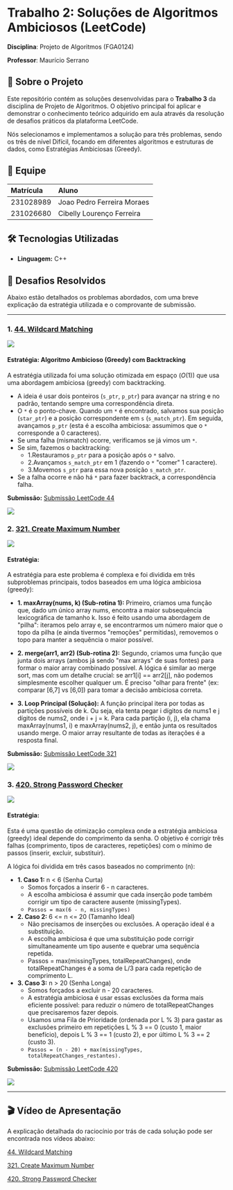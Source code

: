 # Trabalho 2: Soluções de Algoritmos Ambiciosos (LeetCode)

**Disciplina**: Projeto de Algoritmos (FGA0124) 

**Professor**: Maurício Serrano

## 📖 Sobre o Projeto

Este repositório contém as soluções desenvolvidas para o **Trabalho 3** da disciplina de Projeto de Algoritmos. O objetivo principal foi aplicar e demonstrar o conhecimento teórico adquirido em aula através da resolução de desafios práticos da plataforma LeetCode.

Nós selecionamos e implementamos a solução para três problemas, sendo os três de nível Difícil, focando em diferentes algoritmos e estruturas de dados, como Estratégias Ambiciosas (Greedy).

## 👥 Equipe

| Matrícula  | Aluno                               |
| :--------- | :---------------------------------- |
| 231028989  | Joao Pedro Ferreira Moraes          |
| 231026680  | Cibelly Lourenço Ferreira           |


## 🛠️ Tecnologias Utilizadas

- **Linguagem:** C++

## 🚀 Desafios Resolvidos

Abaixo estão detalhados os problemas abordados, com uma breve explicação da estratégia utilizada e o comprovante de submissão.

---
### 1. [44. Wildcard Matching](https://leetcode.com/problems/wildcard-matching/description/)
![](Assets/44.png)


#### **Estratégia: Algoritmo Ambicioso (Greedy) com Backtracking** 
A estratégia utilizada foi uma solução otimizada em espaço ($O(1)$) que usa uma abordagem ambiciosa (greedy) com backtracking.

- A ideia é usar dois ponteiros (`s_ptr`, `p_ptr`) para avançar na string e no padrão, tentando sempre uma correspondência direta.
- O `*` é o ponto-chave. Quando um `*` é encontrado, salvamos sua posição (`star_ptr`) e a posição correspondente em `s` (`s_match_ptr`). Em seguida, avançamos `p_ptr` (esta é a escolha ambiciosa: assumimos que o `*` corresponde a 0 caracteres).
- Se uma falha (mismatch) ocorre, verificamos se já vimos um `*`.
- Se sim, fazemos o backtracking:
    - 1.Restauramos `p_ptr` para a posição após o `*` salvo.
    - 2.Avançamos `s_match_ptr` em 1 (fazendo o `*` "comer" 1 caractere).
    - 3.Movemos `s_ptr` para essa nova posição `s_match_ptr`.
- Se a falha ocorre e não há `*` para fazer backtrack, a correspondência falha.

**Submissão:**
[Submissão LeetCode 44](https://leetcode.com/problems/wildcard-matching/submissions/1807087294)

![](Assets/44Submit.png)

### 2. [321. Create Maximum Number](https://leetcode.com/problems/create-maximum-number/description/)
![](Assets/321.png)


#### **Estratégia:** 
A estratégia para este problema é complexa e foi dividida em três subproblemas principais, todos baseados em uma lógica ambiciosa (greedy):

- **1. maxArray(nums, k) (Sub-rotina 1):** Primeiro, criamos uma função que, dado um único array nums, encontra a maior subsequência lexicográfica de tamanho k. Isso é feito usando uma abordagem de "pilha": iteramos pelo array e, se encontrarmos um número maior que o topo da pilha (e ainda tivermos "remoções" permitidas), removemos o topo para manter a sequência o maior possível.

- **2. merge(arr1, arr2) (Sub-rotina 2):** Segundo, criamos uma função que junta dois arrays (ambos já sendo "max arrays" de suas fontes) para formar o maior array combinado possível. A lógica é similar ao merge sort, mas com um detalhe crucial: se arr1[i] == arr2[j], não podemos simplesmente escolher qualquer um. É preciso "olhar para frente" (ex: comparar [6,7] vs [6,0]) para tomar a decisão ambiciosa correta.

- **3. Loop Principal (Solução):** A função principal itera por todas as partições possíveis de k. Ou seja, ela tenta pegar i dígitos de nums1 e j dígitos de nums2, onde i + j = k. Para cada partição (i, j), ela chama maxArray(nums1, i) e maxArray(nums2, j), e então junta os resultados usando merge. O maior array resultante de todas as iterações é a resposta final.

**Submissão:**
[Submissão LeetCode 321](https://leetcode.com/problems/create-maximum-number/submissions/1807090880)

![](Assets/321Submit.png)


### 3. [420. Strong Password Checker](https://leetcode.com/problems/strong-password-checker/description/)
![](Assets/420.png)


#### **Estratégia:** 
Esta é uma questão de otimização complexa onde a estratégia ambiciosa (greedy) ideal depende do comprimento da senha. O objetivo é corrigir três falhas (comprimento, tipos de caracteres, repetições) com o mínimo de passos (inserir, excluir, substituir).

A lógica foi dividida em três casos baseados no comprimento (n):

- **1. Caso 1:** n < 6 (Senha Curta)
    - Somos forçados a inserir 6 - n caracteres.
    - A escolha ambiciosa é assumir que cada inserção pode também corrigir um tipo de caractere ausente (missingTypes).
    - `Passos = max(6 - n, missingTypes)`
- **2. Caso 2:** 6 <= n <= 20 (Tamanho Ideal)
    - Não precisamos de inserções ou exclusões. A operação ideal é a substituição.
    - A escolha ambiciosa é que uma substituição pode corrigir simultaneamente um tipo ausente e quebrar uma sequência repetida.
    - Passos = max(missingTypes, totalRepeatChanges), onde totalRepeatChanges é a soma de L/3 para cada repetição de comprimento L.
- **3. Caso 3:** n > 20 (Senha Longa)
    - Somos forçados a excluir n - 20 caracteres.
    - A estratégia ambiciosa é usar essas exclusões da forma mais eficiente possível: para reduzir o número de totalRepeatChanges que precisaremos fazer depois.
    - Usamos uma Fila de Prioridade (ordenada por L % 3) para gastar as exclusões primeiro em repetições L % 3 == 0 (custo 1, maior benefício), depois L % 3 == 1 (custo 2), e por último L % 3 == 2 (custo 3).
    - `Passos = (n - 20) + max(missingTypes, totalRepeatChanges_restantes).`

**Submissão:**
[Submissão LeetCode 420](https://leetcode.com/problems/strong-password-checker/submissions/1807092210)

![](Assets/420Submit.png)

---

## 🎬 Vídeo de Apresentação

A explicação detalhada do raciocínio por trás de cada solução pode ser encontrada nos vídeos abaixo:

[44. Wildcard Matching](https://youtu.be/zT4kL60FEXw)

[321. Create Maximum Number](https://youtu.be/HjgxDimoj1s)

[420. Strong Password Checker](https://youtu.be/Wm5z0S9GEy8)




